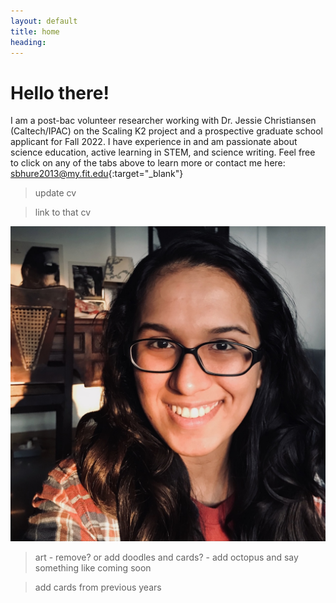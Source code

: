```yaml
---
layout: default
title: home
heading:
---
```



# Hello there! 

I am a post-bac volunteer researcher working with Dr. Jessie Christiansen (Caltech/IPAC) on the Scaling K2 project and a prospective graduate school applicant for Fall 2022. I have experience in and am passionate about science education, active learning in STEM, and science writing. Feel free to click on any of the tabs above to learn more or contact me here: [sbhure2013@my.fit.edu](mailto:sbhure2013@my.fit.edu){:target="_blank"}


> update cv

> link to that cv


<img src="/assets/images/sakhee.jpg" alt="sakhee-headshot" class="narrowcenterimage">


> art - remove? or add doodles and cards? - add octopus and say something like coming soon

> add cards from previous years


<!--
![Sunrise on University Blvd](/assets/images/SunriseUnivBlvd.jpeg)
![sakhee-headshot](/assets/images/sakhee.jpg)
-->
